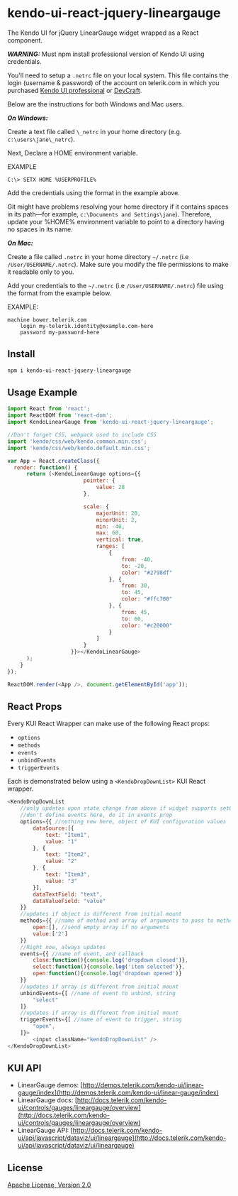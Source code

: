 # kendo-ui-react-jquery-lineargauge

The Kendo UI for jQuery LinearGauge widget wrapped as a React component.

***WARNING:*** Must npm install professional version of Kendo UI using credentials.

You'll need to setup a `.netrc` file on your local system. This file contains the login (username & password) of the account on telerik.com in which you purchased [Kendo UI professional](http://www.telerik.com/kendo-ui) or [DevCraft](http://www.telerik.com/devcraft).

Below are the instructions for both Windows and Mac users.

***On Windows:***

Create a text file called `\_netrc` in your home directory (e.g. `c:\users\jane\_netrc`).

Next, Declare a HOME environment variable.

EXAMPLE

```
C:\> SETX HOME %USERPROFILE%
```

Add the credentials using the format in the example above.

Git might have problems resolving your home directory if it contains spaces in its path—for example, `c:\Documents and Settings\jane`). Therefore, update your %HOME% environment variable to point to a directory having no spaces in its name.

***On Mac:***

Create a file called `.netrc` in your home directory `~/.netrc` (i.e `/User/USERNAME/.netrc`). Make sure you modify the file permissions to make it readable only to you.

Add your credentials to the `~/.netrc` (i.e `/User/USERNAME/.netrc`) file using the format from the example below.

EXAMPLE:

```
machine bower.telerik.com
    login my-telerik.identity@example.com-here
    password my-password-here
```

## Install

```bash
npm i kendo-ui-react-jquery-lineargauge
```

## Usage Example

```javascript
import React from 'react';
import ReactDOM from 'react-dom';
import KendoLinearGauge from 'kendo-ui-react-jquery-lineargauge';

//Don't forget CSS, webpack used to include CSS
import 'kendo/css/web/kendo.common.min.css';
import 'kendo/css/web/kendo.default.min.css';

var App = React.createClass({
  render: function() {
	  return (<KendoLinearGauge options={{
						pointer: {
                            value: 28
                        },

                        scale: {
                            majorUnit: 20,
                            minorUnit: 2,
                            min: -40,
                            max: 60,
                            vertical: true,
                            ranges: [
                                {
                                    from: -40,
                                    to: -20,
                                    color: "#2798df"
                                }, {
                                    from: 30,
                                    to: 45,
                                    color: "#ffc700"
                                }, {
                                    from: 45,
                                    to: 60,
                                    color: "#c20000"
                                }
                            ]
                        }
					}}></KendoLinearGauge>
	  );
	}
});

ReactDOM.render(<App />, document.getElementById('app'));
```

## React Props

Every KUI React Wrapper can make use of the following React props:

* `options`
* `methods`
* `events`
* `unbindEvents`
* `triggerEvents`

Each is demonstrated below using a `<KendoDropDownList>` KUI React wrapper.

```javascript
<KendoDropDownList
	//only updates upon state change from above if widget supports setOptions()
	//don't define events here, do it in events prop
	options={{ //nothing new here, object of KUI configuration values
		dataSource:[{
			text: "Item1",
			value: "1"
		}, {
			text: "Item2",
			value: "2"
		}, {
			text: "Item3",
			value: "3"
		}],
		dataTextField: "text",
		dataValueField: "value"
	}}
	//updates if object is different from initial mount
	methods={{ //name of method and array of arguments to pass to method
		open:[], //send empty array if no arguments
		value:['2']
	}}
	//Right now, always updates
	events={{ //name of event, and callback
		close:function(){console.log('dropdown closed')},
		select:function(){console.log('item selected')},
		open:function(){console.log('dropdown opened')}
	}}
	//updates if array is different from initial mount
	unbindEvents={[ //name of event to unbind, string
		"select"
	]}
	//updates if array is different from initial mount
	triggerEvents={[ //name of event to trigger, string
		"open",
	]}>
		<input className="kendoDropDownList" />
</KendoDropDownList>
```

## KUI API

* LinearGauge demos: [http://demos.telerik.com/kendo-ui/linear-gauge/index](http://demos.telerik.com/kendo-ui/linear-gauge/index)
* LinearGauge docs: [http://docs.telerik.com/kendo-ui/controls/gauges/lineargauge/overview](http://docs.telerik.com/kendo-ui/controls/gauges/lineargauge/overview)
* LinearGauge API: [http://docs.telerik.com/kendo-ui/api/javascript/dataviz/ui/lineargauge](http://docs.telerik.com/kendo-ui/api/javascript/dataviz/ui/lineargauge)

## License

[Apache License, Version 2.0](http://www.apache.org/licenses/LICENSE-2.0)
